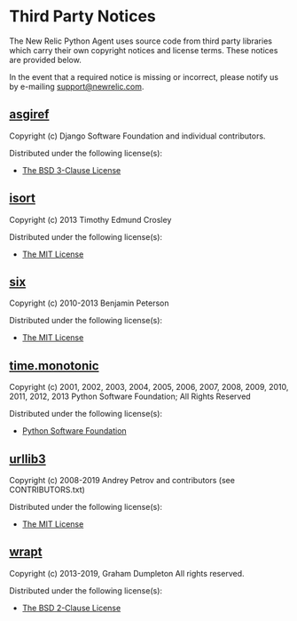 # Third Party Notices

The New Relic Python Agent uses source code from third party libraries which carry
their own copyright notices and license terms. These notices are provided
below.

In the event that a required notice is missing or incorrect, please notify us
by e-mailing [support@newrelic.com](mailto:support@newrelic.com).


## [asgiref](https://pypi.org/project/asgiref/)

Copyright (c) Django Software Foundation and individual contributors.

Distributed under the following license(s):

* [The BSD 3-Clause License](https://opensource.org/licenses/BSD-3-Clause)


## [isort](https://pypi.org/project/isort)

Copyright (c) 2013 Timothy Edmund Crosley

Distributed under the following license(s):

* [The MIT License](http://opensource.org/licenses/MIT)


## [six](https://pypi.org/project/six)

Copyright (c) 2010-2013 Benjamin Peterson

Distributed under the following license(s):

* [The MIT License](http://opensource.org/licenses/MIT)


## [time.monotonic](newrelic/common/_monotonic.c)

Copyright (c) 2001, 2002, 2003, 2004, 2005, 2006, 2007, 2008, 2009, 2010, 2011, 2012, 2013 Python Software Foundation; All Rights Reserved

Distributed under the following license(s):

* [Python Software Foundation](https://docs.python.org/3/license.html)


## [urllib3](https://pypi.org/project/urllib3)

Copyright (c) 2008-2019 Andrey Petrov and contributors (see CONTRIBUTORS.txt)

Distributed under the following license(s):

* [The MIT License](http://opensource.org/licenses/MIT)


## [wrapt](https://pypi.org/project/wrapt)

Copyright (c) 2013-2019, Graham Dumpleton
All rights reserved.

Distributed under the following license(s):

* [The BSD 2-Clause License](http://opensource.org/licenses/BSD-2-Clause)

